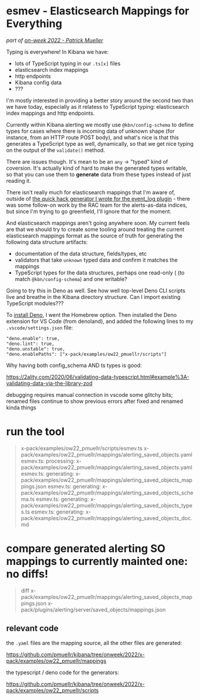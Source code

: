 # esmev - Elasticsearch Mappings for Everything

_part of [on-week 2022 - Patrick Mueller](./README.md)_

Typing is everywhere!  In Kibana we have:

- lots of TypeScript typing in our `.ts[x]` files
- elasticsearch index mappings
- http endpoints
- Kibana config data
- ???

I'm mostly interested in providing a better story around the second
two than we have today, especially as it relatess to TypeScript typing:
elasticsearch index mappings and http endpoints.

Currently within Kibana alerting we mostly use `@kbn/config-schema` to
define types for cases where there is incoming data of unknown shape
(for instance, from an HTTP route POST body), and what's nice is that
this generates a TypeScript type as well, dynamically, so that we
get nice typing on the output of the `validate()` method.

There are issues though.  It's mean to be an `any` -> "typed" kind of
coversion.  It's actually kind of hard to make the generated types
writable, so that you can use them to **generate** data from these
types instead of just reading it.

There isn't really much for elasticsearch mappings that I'm aware of,
outside of 
[the quick hack generator I wrote for the event_log plugin](https://github.com/elastic/kibana/blob/main/x-pack/plugins/event_log/generated/README.md) - there was some follow-on work by the RAC team for the
alerts-as-data indices, but since I'm trying to go greenfield, I'll
ignore that for the moment.

And elasticsearch mappings aren't going anywhere soon.  My current feels
are that we should try to create some tooling around treating the
current elasticsearch mappings format as the source of truth for
generating the following data structure artifacts:

- documentation of the data structure, fields/types, etc
- validators that take `unknown` typed data and confirm it matches the
  mappings
- TypeScript types for the data structures, perhaps one read-only (
  (to match `@kbn/config-schema`) and one writable?

Going to try this in Deno as well.  See how well top-level Deno CLI
scripts live and breathe in the Kibana directory structure.  Can I 
import existing TypeScript modules???

To [install Deno](https://deno.land/#installation), I went the Homebrew
option.  Then installed the Deno extension for VS Code (from denoland),
and added the following lines to my `.vscode/settings.json` file:

    "deno.enable": true,
    "deno.lint": true,
    "deno.unstable": true,
    "deno.enablePaths": ["x-pack/examples/ow22_pmuellr/scripts"]





Why having both config_schema AND ts types is good:

https://2ality.com/2020/06/validating-data-typescript.html#example%3A-validating-data-via-the-library-zod


debugging requires manual connection in vscode
some glitchy bits; renamed files continue to show previous errors after fixed and renamed kinda things

# run the tool
> x-pack/examples/ow22_pmuellr/scripts/esmev.ts x-pack/examples/ow22_pmuellr/mappings/alerting_saved_objects.yaml
esmev.ts: processing: x-pack/examples/ow22_pmuellr/mappings/alerting_saved_objects.yaml
esmev.ts: generating: x-pack/examples/ow22_pmuellr/mappings/alerting_saved_objects_mappings.json
esmev.ts: generating: x-pack/examples/ow22_pmuellr/mappings/alerting_saved_objects_schema.ts
esmev.ts: generating: x-pack/examples/ow22_pmuellr/mappings/alerting_saved_objects_types.ts
esmev.ts: generating: x-pack/examples/ow22_pmuellr/mappings/alerting_saved_objects_doc.md

# compare generated alerting SO mappings to currently mainted one: no diffs!
> diff x-pack/examples/ow22_pmuellr/mappings/alerting_saved_objects_mappings.json x-pack/plugins/alerting/server/saved_objects/mappings.json

## relevant code

the `.yaml` files are the mapping source, all the other files are generated:

https://github.com/pmuellr/kibana/tree/onweek/2022/x-pack/examples/ow22_pmuellr/mappings

the typescript / deno code for the generators:

https://github.com/pmuellr/kibana/tree/onweek/2022/x-pack/examples/ow22_pmuellr/scripts